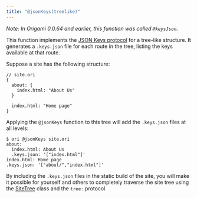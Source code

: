 ```yaml
---
title: "@jsonKeys(treelike)"
---
```


_Note: In Origami 0.0.64 and earlier, this function was called `@keysJson`._

This function implements the [JSON Keys protocol](/async-tree/SiteTree.html#json-keys-protocol) for a tree-like structure. It generates a `.keys.json` file for each route in the tree, listing the keys available at that route.

Suppose a site has the following structure:

```ori
// site.ori
{
  about: {
    index.html: "About Us"
  }

  index.html: "Home page"
}
```

Applying the `@jsonKeys` function to this tree will add the `.keys.json` files at all levels:

```console
$ ori @jsonKeys site.ori
about:
  index.html: About Us
  .keys.json: '["index.html"]'
index.html: Home page
.keys.json: '["about/","index.html"]'
```

By including the `.keys.json` files in the static build of the site, you will make it possible for yourself and others to completely traverse the site tree using the [SiteTree](/async-tree/SiteTree.html) class and the `tree:` protocol.
